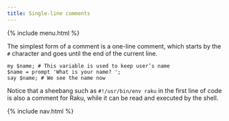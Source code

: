 ```yaml
---
title: Single-line comments
---
```


{% include menu.html %}

The simplest form of a comment is a one-line comment, which starts by the `#` character and goes until the end of the current line.

    my $name; # This variable is used to keep user’s name
    $name = prompt 'What is your name? ';
    say $name; # We see the name now

Notice that a sheebang such as `#!/usr/bin/env raku` in the first line of code is also a comment for Raku, while it can be read and executed by the shell.

{% include nav.html %}
